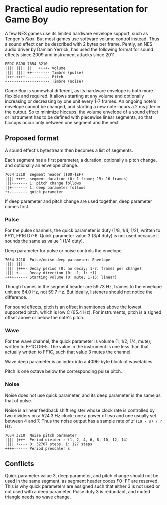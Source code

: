Practical audio representation for Game Boy
===========================================

A few NES games use its limited hardware envelope support, such as
Tengen's _Klax_.  But most games use software volume control instead.
Thus a sound effect can be described with 2 bytes per frame.
Pently, an NES audio driver by Damian Yerrick, has used the
following format for sound effects since 2009 and instrument
attacks since 2011.

    FEDC BA98 7654 3210
    |||| |||| ||   ++++- Volume
    |||| |||| ++-------- Timbre (pulse)
    |+++-++++----------- Pitch
    +------------------- Timbre (noise)

Game Boy is somewhat different, as its hardware envelope is both
more flexible and required.  It allows starting at any volume and
optionally increasing or decreasing by one unit every 1-7 frames.
An ongoing note's envelope cannot be changed, and starting a new note
incurs a 2 ms jitter in the output.  So to minimize hiccups, the
volume envelope of a sound effect or instrument has to be defined
with piecewise linear segments, so that hiccups occur only between
one segment and the next.

Proposed format
---------------
A sound effect's bytestream then becomes a list of segments.

Each segment has a first parameter, a duration, optionally a pitch
change, and optionally an envelope change.

    7654 3210  Segment header ($00-$EF)
    |||| ++++- segment duration (0: 1 frame; 15: 16 frames)
    |||+------ 1: pitch change follows
    ||+------- 1: deep parameter follows
    ++-------- quick parameter

If deep parameter and pitch change are used together, deep parameter
comes first.

### Pulse

For the pulse channels, the quick parameter is duty (1/8, 1/4, 1/2),
written to FF11, FF16 D7-6.  Quick parameter value 3 (3/4 duty) is
not used because it sounds the same as value 1 (1/4 duty).

Deep parameter for pulse or noise controls the envelope.

    7654 3210  Pulse/noise deep parameter: Envelope
    |||| ||||
    |||| |+++- Decay period (0: no decay; 1-7: frames per change)
    |||| +---- Decay direction (0: -1; 1: +1)
    ++++------ Starting volume (0: mute; 1-15: linear)

Though frames in the segment header are 59.73 Hz, frames to the
envelope unit are 64.0 Hz, not 59.7 Hz.  But ideally, listeners
should not notice the difference.

For sound effects, pitch is an offset in semitones above the lowest
supported pitch, which is low C (65.4 Hz).  For instruments, pitch
is a signed offset above or below the note's pitch.

### Wave

For the wave channel, the quick parameter is volume (1, 1/2, 1/4,
mute), written to FF1C D6-5.  The value in the instrument is one
less than that actually written to FF1C, such that value 3 mutes
the channel.

Wave deep parameter is an index into a 4096-byte block of wavetables.

Pitch is one octave below the corresponding pulse pitch.

### Noise

Noise does not use quick parameter, and its deep parameter is the
same as that of pulse.

Noise is a linear feedback shift register whose clock rate is
controlled by two dividers on a 524.3 Hz clock: one a power of two
and one usually set between 4 and 7.  Thus the noise output has a
sample rate of `2^(19 - s) / r` Hz.

    7654 3210  Noise pitch parameter
    |||| |+++- Period divider r (1, 2, 4, 6, 8, 10, 12, 14)
    |||| +---- 0: 32767 steps; 1: 127 steps
    ++++------ Period prescaler s

Conflicts
---------
Quick parameter value 3, deep parameter, and pitch change should not
be used in the same segment, as segment header codes $F0-$FF are
reserved.  This is why quick parameters are assigned such that either
3 is not used or not used with a deep parameter.  Pulse duty 3 is
redundant, and muted triangle needs no wave change.
